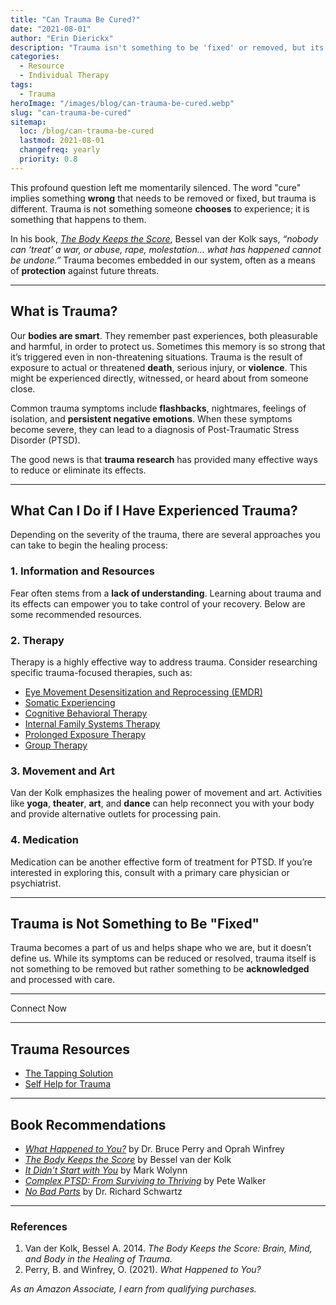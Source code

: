 ```yaml
---
title: "Can Trauma Be Cured?"
date: "2021-08-01"
author: "Erin Dierickx"
description: "Trauma isn't something to be 'fixed' or removed, but its impact can be reduced with understanding and care. Learn about ways to heal and manage trauma."
categories:
  - Resource
  - Individual Therapy
tags:
  - Trauma
heroImage: "/images/blog/can-trauma-be-cured.webp"
slug: "can-trauma-be-cured"
sitemap:
  loc: /blog/can-trauma-be-cured
  lastmod: 2021-08-01
  changefreq: yearly
  priority: 0.8
---
```




This profound question left me momentarily silenced. The word "cure" implies something **wrong** that needs to be removed or fixed, but trauma is different. Trauma is not something someone **chooses** to experience; it is something that happens to them. 

In his book, _[The Body Keeps the Score](https://amzn.to/3FgG4Uz)_, Bessel van der Kolk says, *“nobody can ‘treat’ a war, or abuse, rape, molestation... what has happened cannot be undone.”* Trauma becomes embedded in our system, often as a means of **protection** against future threats.

---

## What is Trauma?

Our **bodies are smart**. They remember past experiences, both pleasurable and harmful, in order to protect us. Sometimes this memory is so strong that it’s triggered even in non-threatening situations. Trauma is the result of exposure to actual or threatened **death**, serious injury, or **violence**. This might be experienced directly, witnessed, or heard about from someone close.

Common trauma symptoms include **flashbacks**, nightmares, feelings of isolation, and **persistent negative emotions**. When these symptoms become severe, they can lead to a diagnosis of Post-Traumatic Stress Disorder (PTSD).

The good news is that **trauma research** has provided many effective ways to reduce or eliminate its effects.

---

## What Can I Do if I Have Experienced Trauma?

Depending on the severity of the trauma, there are several approaches you can take to begin the healing process:

### 1. Information and Resources

Fear often stems from a **lack of understanding**. Learning about trauma and its effects can empower you to take control of your recovery. Below are some recommended resources.

### 2. Therapy

Therapy is a highly effective way to address trauma. Consider researching specific trauma-focused therapies, such as:

- [Eye Movement Desensitization and Reprocessing (EMDR)](https://www.emdr.com/what-is-emdr/)
- [Somatic Experiencing](https://traumahealing.org/se-101/)
- [Cognitive Behavioral Therapy](https://www.apa.org/ptsd-guideline/treatments/cognitive-behavioral-therapy)
- [Internal Family Systems Therapy](https://www.goodtherapy.org/learn-about-therapy/types/internal-family-systems-therapy)
- [Prolonged Exposure Therapy](https://www.apa.org/ptsd-guideline/treatments/prolonged-exposure)
- [Group Therapy](https://www.agpa.org/home/practice-resources/evidence-based-practice-in-group-psychotherapy/trauma-ptsd)

### 3. Movement and Art

Van der Kolk emphasizes the healing power of movement and art. Activities like **yoga**, **theater**, **art**, and **dance** can help reconnect you with your body and provide alternative outlets for processing pain.

### 4. Medication

Medication can be another effective form of treatment for PTSD. If you’re interested in exploring this, consult with a primary care physician or psychiatrist.

---

## Trauma is Not Something to Be "Fixed"

Trauma becomes a part of us and helps shape who we are, but it doesn’t define us. While its symptoms can be reduced or resolved, trauma itself is not something to be removed but rather something to be **acknowledged** and processed with care.

---

<div class="text-center">
  <nuxt-link to="/contact" class="bg-blue-500 text-white py-2 px-4 rounded hover:bg-blue-600">
    Connect Now
  </nuxt-link>
</div>

---

## Trauma Resources

- [The Tapping Solution](https://www.thetappingsolution.com/)
- [Self Help for Trauma](http://www.selfhelpfortrauma.org/)

---

## Book Recommendations

- _[What Happened to You?](https://amzn.to/3VjLrru)_ by Dr. Bruce Perry and Oprah Winfrey
- _[The Body Keeps the Score](https://amzn.to/3FgG4Uz)_ by Bessel van der Kolk
- _[It Didn’t Start with You](https://amzn.to/3OMMY77)_ by Mark Wolynn
- _[Complex PTSD: From Surviving to Thriving](https://amzn.to/3VEYcwx)_ by Pete Walker
- _[No Bad Parts](https://amzn.to/3FfkYFW)_ by Dr. Richard Schwartz

---

### References

1. Van der Kolk, Bessel A. 2014. _The Body Keeps the Score: Brain, Mind, and Body in the Healing of Trauma._
2. Perry, B. and Winfrey, O. (2021). _What Happened to You?_

*As an Amazon Associate, I earn from qualifying purchases.*
